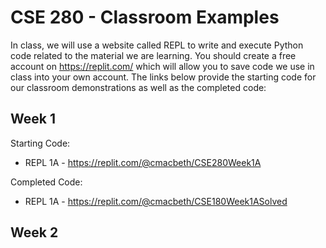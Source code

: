 # CSE 280 - Classroom Examples

In class, we will use a website called REPL to write and execute Python code related to the material we are learning.  You should create a free account on https://replit.com/ which will allow you to save code we use in class into your own account.  The links below provide the starting code for our classroom demonstrations as well as the completed code:

## Week 1

Starting Code:

* REPL 1A - https://replit.com/@cmacbeth/CSE280Week1A

Completed Code:

* REPL 1A - https://replit.com/@cmacbeth/CSE180Week1ASolved

## Week 2

